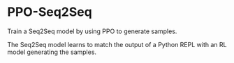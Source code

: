
# PPO-Seq2Seq

Train a Seq2Seq model by using PPO to generate samples.

The Seq2Seq model learns to match the output of a Python REPL with an RL model generating the samples.
